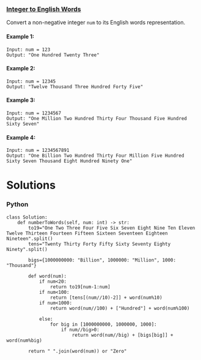 ### [Integer to English Words](https://leetcode.com/problems/integer-to-english-words/) <br>

Convert a non-negative integer `num` to its English words representation.



#### Example 1:

```
Input: num = 123
Output: "One Hundred Twenty Three"

```

#### Example 2:

```
Input: num = 12345
Output: "Twelve Thousand Three Hundred Forty Five"

```

#### Example 3:

```
Input: num = 1234567
Output: "One Million Two Hundred Thirty Four Thousand Five Hundred Sixty Seven"

```

#### Example 4:

```
Input: num = 1234567891
Output: "One Billion Two Hundred Thirty Four Million Five Hundred Sixty Seven Thousand Eight Hundred Ninety One"

```


# Solutions

### Python
```
class Solution:
    def numberToWords(self, num: int) -> str:
        to19="One Two Three Four Five Six Seven Eight Nine Ten Eleven Twelve Thirteen Fourteen Fifteen Sixteen Seventeen Eighteen Nineteen".split()
        tens="Twenty Thirty Forty Fifty Sixty Seventy Eighty Ninety".split()
        
        bigs={1000000000: "Billion", 1000000: "Million", 1000: "Thousand"}
        
        def word(num):
            if num<20:
                return to19[num-1:num]
            if num<100:
                return [tens[(num//10)-2]] + word(num%10)
            if num<1000:
                return word(num//100) + ["Hundred"] + word(num%100)
            
            else:
                for big in [1000000000, 1000000, 1000]:
                    if num//big>0:
                        return word(num//big) + [bigs[big]] + word(num%big)
            
        return " ".join(word(num)) or "Zero"

```
